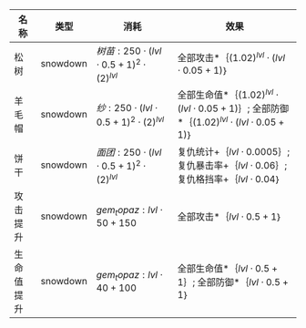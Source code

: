 | 名称  | 类型  | 消耗  | 效果  |
| --- | --- | --- | --- |
| 松树 | snowdown | ${ 树苗: 250  \cdot  {(lvl  \cdot  0.5 + 1)}^{2}  \cdot  {(2)}^{lvl} }$ | 全部攻击*｛${(1.02)}^{lvl}  \cdot  (lvl  \cdot  0.05 + 1)$｝ |
| 羊毛帽 | snowdown | ${ 纱: 250  \cdot  {(lvl  \cdot  0.5 + 1)}^{2}  \cdot  {(2)}^{lvl} }$ | 全部生命值*｛${(1.02)}^{lvl}  \cdot  (lvl  \cdot  0.05 + 1)$｝; 全部防御*｛${(1.02)}^{lvl}  \cdot  (lvl  \cdot  0.05 + 1)$｝ |
| 饼干 | snowdown | ${ 面团: 250  \cdot  {(lvl  \cdot  0.5 + 1)}^{2}  \cdot  {(2)}^{lvl} }$ | 复仇统计+｛$lvl  \cdot  0.0005$｝; 复仇暴击率+｛$lvl  \cdot  0.06$｝; 复仇格挡率+｛$lvl  \cdot  0.04$｝ |
| 攻击提升 | snowdown | ${ gem_topaz: lvl  \cdot  50 + 150 }$ | 全部攻击*｛$lvl  \cdot  0.5 + 1$｝ |
| 生命值提升 | snowdown | ${ gem_topaz: lvl  \cdot  40 + 100 }$ | 全部生命值*｛$lvl  \cdot  0.5 + 1$｝; 全部防御*｛$lvl  \cdot  0.5 + 1$｝ |
